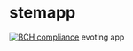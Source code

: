 # stemapp
[![BCH compliance](https://bettercodehub.com/edge/badge/ajagesser/contracts)](https://bettercodehub.com)
evoting app
